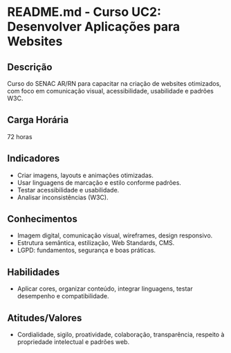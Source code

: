 # README.md - Curso UC2: Desenvolver Aplicações para Websites

## Descrição
Curso do SENAC AR/RN para capacitar na criação de websites otimizados, com foco em comunicação visual, acessibilidade, usabilidade e padrões W3C.

## Carga Horária
72 horas

## Indicadores
- Criar imagens, layouts e animações otimizadas.
- Usar linguagens de marcação e estilo conforme padrões.
- Testar acessibilidade e usabilidade.
- Analisar inconsistências (W3C).

## Conhecimentos
- Imagem digital, comunicação visual, wireframes, design responsivo.
- Estrutura semântica, estilização, Web Standards, CMS.
- LGPD: fundamentos, segurança e boas práticas.

## Habilidades
- Aplicar cores, organizar conteúdo, integrar linguagens, testar desempenho e compatibilidade.

## Atitudes/Valores
- Cordialidade, sigilo, proatividade, colaboração, transparência, respeito à propriedade intelectual e padrões web.